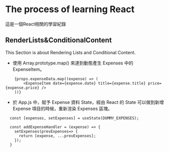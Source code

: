 # The process of learning React
這是一個React相關的學習紀錄

## RenderLists&ConditionalContent
This Section is about Rendering Lists and Conditional Content.


* 使用 Array.prototype.map() 來達到動態產生 Expenses 中的 ExpenseItem。
```
    {props.expenseData.map((expense) => (
        <ExpenseItem date={expense.date} title={expense.title} price={expense.price} />
    ))}
```

* 於 App.js 中，賦予 Expense 資料 State，經由 React 的 State 可以做到新增 Expense 項目的時候，重新渲染 Expenses 區塊。
```
  const [expenses, setExpenses] = useState(DUMMY_EXPENSES);

  const addExpenseHandler = (expense) => {
    setExpenses(prevExpenses=> {
      return [expense, ...prevExpenses];
    });
  }
```
